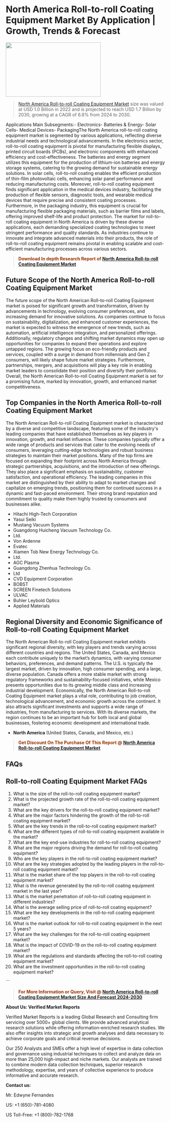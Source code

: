 <p><h1>North America Roll-to-roll Coating Equipment Market By Application | Growth, Trends & Forecast</h1><p><img class="aligncenter size-medium wp-image-105565" src="https://ffe5etoiles.com/wp-content/uploads/2025/01/MST7-300x171.png" alt="" width="300" height="171" /></p><blockquote><p><a href="https://www.verifiedmarketreports.com/download-sample/?rid=319588&utm_source=Github-NA&utm_medium=355" target="_blank">North America Roll-to-roll Coating Equipment Market</a> size was valued at USD 1.0 Billion in 2022 and is projected to reach USD 1.7 Billion by 2030, growing at a CAGR of 6.8% from 2024 to 2030.</p></blockquote>Applications Main Subsegments:- Electronics- Batteries & Energy- Solar Cells- Medical Devices- PackagingThe North America roll-to-roll coating equipment market is segmented by various applications, reflecting diverse industrial needs and technological advancements. In the electronics sector, roll-to-roll coating equipment is pivotal for manufacturing flexible displays, printed circuit boards (PCBs), and electronic components with enhanced efficiency and cost-effectiveness. The batteries and energy segment utilizes this equipment for the production of lithium-ion batteries and energy storage systems, catering to the growing demand for sustainable energy solutions. In solar cells, roll-to-roll coating enables the efficient production of thin-film photovoltaic cells, enhancing solar panel performance and reducing manufacturing costs. Moreover, roll-to-roll coating equipment finds significant application in the medical devices industry, facilitating the production of flexible sensors, diagnostic tools, and wearable medical devices that require precise and consistent coating processes. Furthermore, in the packaging industry, this equipment is crucial for manufacturing flexible packaging materials, such as barrier films and labels, offering improved shelf-life and product protection. The market for roll-to-roll coating equipment in North America is driven by these diverse applications, each demanding specialized coating technologies to meet stringent performance and quality standards. As industries continue to innovate and integrate advanced materials into their products, the role of roll-to-roll coating equipment remains pivotal in enabling scalable and cost-efficient manufacturing processes across various sectors.</p><blockquote><p><span style="color: #993300;"><strong>Download In depth Research Report of <a href="https://www.verifiedmarketreports.com/download-sample/?rid=319588&utm_source=Github-NA&utm_medium=355">North America Roll-to-roll Coating Equipment Market</a></strong></span></p></blockquote><h2>Future Scope of the North America Roll-to-roll Coating Equipment Market</h2><p>The future scope of the North American Roll-to-roll Coating Equipment market is poised for significant growth and transformation, driven by advancements in technology, evolving consumer preferences, and increasing demand for innovative solutions. As companies continue to focus on sustainability, digitalization, and enhanced customer experiences, the market is expected to witness the emergence of new trends, such as automation, artificial intelligence integration, and personalized offerings. Additionally, regulatory changes and shifting market dynamics may open up opportunities for companies to expand their operations and explore untapped regions. The growing focus on eco-friendly products and services, coupled with a surge in demand from millennials and Gen Z consumers, will likely shape future market strategies. Furthermore, partnerships, mergers, and acquisitions will play a key role in enabling market leaders to consolidate their position and diversify their portfolios. Overall, the North American Roll-to-roll Coating Equipment market is set for a promising future, marked by innovation, growth, and enhanced market competitiveness.</p><h2>Top Companies in the North America Roll-to-roll Coating Equipment Market</h2><p>The North American Roll-to-roll Coating Equipment market is characterized by a diverse and competitive landscape, featuring some of the industry's leading companies that have established themselves as key players in innovation, growth, and market influence. These companies typically offer a wide range of products and services that cater to the evolving needs of consumers, leveraging cutting-edge technologies and robust business strategies to maintain their market positions. Many of the top firms are focused on expanding their footprint across North America through strategic partnerships, acquisitions, and the introduction of new offerings. They also place a significant emphasis on sustainability, customer satisfaction, and operational efficiency. The leading companies in this market are distinguished by their ability to adapt to market changes and capitalize on emerging trends, positioning them for continued success in a dynamic and fast-paced environment. Their strong brand reputation and commitment to quality make them highly trusted by consumers and businesses alike.</p><p><ul><li>Hitachi High-Tech Corporation </li><li> Yasui Seiki </li><li> Mustang Vacuum Systems </li><li> Guangdong Huicheng Vacuum Technology Co. </li><li> Ltd. </li><li> Von Ardenne </li><li> Evatec </li><li> Xiamen Tob New Energy Technology Co. </li><li> Ltd. </li><li> AGC Plasma </li><li> Guangdong Zhenhua Technology Co. </li><li> Ltd </li><li> CVD Equipment Corporation </li><li> BOBST </li><li> SCREEN Finetech Solutions </li><li> ULVAC </li><li> Buhler Leybold Optics </li><li> Applied Materials</li></ul></p><h2>Regional Diversity and Economic Significance of Roll-to-roll Coating Equipment Market</h2><p>The North American Roll-to-roll Coating Equipment market exhibits significant regional diversity, with key players and trends varying across different countries and regions. The United States, Canada, and Mexico each contribute uniquely to the market’s dynamics, with varying consumer behaviors, preferences, and demand patterns. The U.S. is typically the largest market, driven by innovation, high consumer spending, and a large, diverse population. Canada offers a more stable market with strong regulatory frameworks and sustainability-focused initiatives, while Mexico presents opportunities due to its growing middle class and increasing industrial development. Economically, the North American Roll-to-roll Coating Equipment market plays a vital role, contributing to job creation, technological advancement, and economic growth across the continent. It also attracts significant investments and supports a wide range of industries, from manufacturing to services. With its diverse markets, the region continues to be an important hub for both local and global businesses, fostering economic development and international trade.</p><ul> <li><strong>North America</strong> (United States, Canada, and Mexico, etc.)</li></ul><blockquote><p><span style="color: #993300;"><strong>Get Discount On The Purchase Of This Report @ <a href="https://www.verifiedmarketreports.com/ask-for-discount/?rid=319588&utm_source=Github-NA&utm_medium=355">North America Roll-to-roll Coating Equipment Market</a></strong></span></p></blockquote><h2>FAQs</h2><p><h2>Roll-to-roll Coating Equipment Market FAQs</h2><ol> <li>What is the size of the roll-to-roll coating equipment market?</div><div></li> <li>What is the projected growth rate of the roll-to-roll coating equipment market?</div><div></li> <li>What are the key drivers for the roll-to-roll coating equipment market?</div><div></li> <li>What are the major factors hindering the growth of the roll-to-roll coating equipment market?</div><div></li> <li>What are the key trends in the roll-to-roll coating equipment market?</div><div></li> <li>What are the different types of roll-to-roll coating equipment available in the market?</div><div></li> <li>What are the key end-use industries for roll-to-roll coating equipment?</div><div></li> <li>What are the major regions driving the demand for roll-to-roll coating equipment?</div><div></li> <li>Who are the key players in the roll-to-roll coating equipment market?</div><div></li> <li>What are the key strategies adopted by the leading players in the roll-to-roll coating equipment market?</div><div></li> <li>What is the market share of the top players in the roll-to-roll coating equipment market?</div><div></li> <li>What is the revenue generated by the roll-to-roll coating equipment market in the last year?</div><div></li> <li>What is the market penetration of roll-to-roll coating equipment in different industries?</div><div></li> <li>What is the average selling price of roll-to-roll coating equipment?</div><div></li> <li>What are the key developments in the roll-to-roll coating equipment market?</div><div></li> <li>What is the market outlook for roll-to-roll coating equipment in the next 5 years?</div><div></li> <li>What are the key challenges for the roll-to-roll coating equipment market?</div><div></li> <li>What is the impact of COVID-19 on the roll-to-roll coating equipment market?</div><div></li> <li>What are the regulations and standards affecting the roll-to-roll coating equipment market?</div><div></li> <li>What are the investment opportunities in the roll-to-roll coating equipment market?</div><div></li></ol></body></html>```</p><blockquote><p><span style="color: #993300;"><strong>For More Information or Query, Visit @ <a href="https://www.verifiedmarketreports.com/product/roll-to-roll-coating-equipment-market/">North America Roll-to-roll Coating Equipment Market Size And Forecast 2024-2030</a></strong></span></p></blockquote><p><strong>About Us: Verified Market Reports</strong></p><p>Verified Market Reports is a leading Global Research and Consulting firm servicing over 5000+ global clients. We provide advanced analytical research solutions while offering information-enriched research studies. We also offer insights into strategic and growth analyses and data necessary to achieve corporate goals and critical revenue decisions.</p><p>Our 250 Analysts and SMEs offer a high level of expertise in data collection and governance using industrial techniques to collect and analyze data on more than 25,000 high-impact and niche markets. Our analysts are trained to combine modern data collection techniques, superior research methodology, expertise, and years of collective experience to produce informative and accurate research.</p><p><strong>Contact us:</strong></p><p>Mr. Edwyne Fernandes</p><p>US: +1 (650)-781-4080</p><p>US Toll-Free: +1 (800)-782-1768</p>
